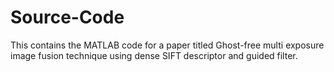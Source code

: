 # Source-Code
This contains the MATLAB code for a paper titled Ghost-free multi exposure image fusion technique using dense SIFT descriptor and guided filter.
